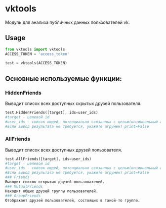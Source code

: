 # vktools
Модуль для анализа публичных данных пользователей vk.
## Usage
```python
from vktools import vktools
ACCESS_TOKEN = 'access_token'
  
test = vktools(ACCESS_TOKEN)
```
## Основные используемые функции:
### HiddenFriends
Выводит список всех доступных скрытых друзей пользователя.
```python
test.HiddenFriends([target], ids=user_ids)
#target - целевой id
#user_ids - список людей, потенциально связанных с целью(опциональный аргумент)
#Если вывод результата не требуется, укажите агрумент print=False
```
### AllFriends
Выводит список всех доступных друзей пользователя.
```python
test.AllFriends([target], ids=user_ids)
#target - целевой id
#user_ids - список людей, потенциально связанных с целью(опциональный аргумент)
#Если вывод результата не требуется, укажите агрумент print=False
### Friends
Выводит список открытых друзей пользователей.
### MutualFriends
Находит общих друзей группы пользователей.
### GroupFriends
Отображает друзей пользователей, состоящих в такой-то группе.
